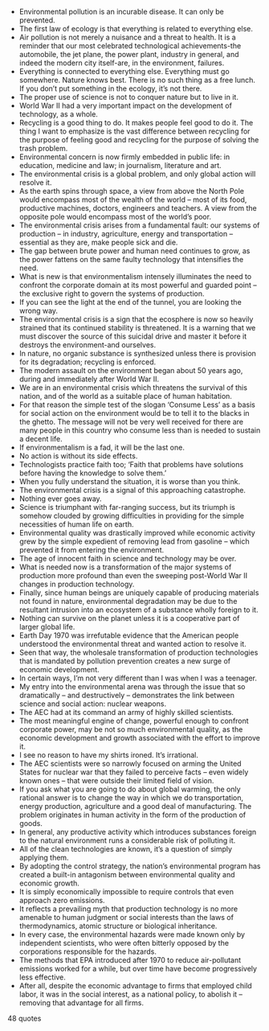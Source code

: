 - Environmental pollution is an incurable disease. It can only be prevented.
 - The first law of ecology is that everything is related to everything else.
 - Air pollution is not merely a nuisance and a threat to health. It is a reminder that our most celebrated technological achievements-the automobile, the jet plane, the power plant, industry in general, and indeed the modern city itself-are, in the environment, failures.
 - Everything is connected to everything else. Everything must go somewhere. Nature knows best. There is no such thing as a free lunch. If you don’t put something in the ecology, it’s not there.
 - The proper use of science is not to conquer nature but to live in it.
 - World War II had a very important impact on the development of technology, as a whole.
 - Recycling is a good thing to do. It makes people feel good to do it. The thing I want to emphasize is the vast difference between recycling for the purpose of feeling good and recycling for the purpose of solving the trash problem.
 - Environmental concern is now firmly embedded in public life: in education, medicine and law; in journalism, literature and art.
 - The environmental crisis is a global problem, and only global action will resolve it.
 - As the earth spins through space, a view from above the North Pole would encompass most of the wealth of the world – most of its food, productive machines, doctors, engineers and teachers. A view from the opposite pole would encompass most of the world’s poor.
 - The environmental crisis arises from a fundamental fault: our systems of production – in industry, agriculture, energy and transportation – essential as they are, make people sick and die.
 - The gap between brute power and human need continues to grow, as the power fattens on the same faulty technology that intensifies the need.
 - What is new is that environmentalism intensely illuminates the need to confront the corporate domain at its most powerful and guarded point – the exclusive right to govern the systems of production.
 - If you can see the light at the end of the tunnel, you are looking the wrong way.
 - The environmental crisis is a sign that the ecosphere is now so heavily strained that its continued stability is threatened. It is a warning that we must discover the source of this suicidal drive and master it before it destroys the environment-and ourselves.
 - In nature, no organic substance is synthesized unless there is provision for its degradation; recycling is enforced.
 - The modern assault on the environment began about 50 years ago, during and immediately after World War II.
 - We are in an environmental crisis which threatens the survival of this nation, and of the world as a suitable place of human habitation.
 - For that reason the simple test of the slogan ‘Consume Less’ as a basis for social action on the environment would be to tell it to the blacks in the ghetto. The message will not be very well received for there are many people in this country who consume less than is needed to sustain a decent life.
 - If environmentalism is a fad, it will be the last one.
 - No action is without its side effects.
 - Technologists practice faith too; ‘Faith that problems have solutions before having the knowledge to solve them.’
 - When you fully understand the situation, it is worse than you think.
 - The environmental crisis is a signal of this approaching catastrophe.
 - Nothing ever goes away.
 - Science is triumphant with far-ranging success, but its triumph is somehow clouded by growing difficulties in providing for the simple necessities of human life on earth.
 - Environmental quality was drastically improved while economic activity grew by the simple expedient of removing lead from gasoline – which prevented it from entering the environment.
 - The age of innocent faith in science and technology may be over.
 - What is needed now is a transformation of the major systems of production more profound than even the sweeping post-World War II changes in production technology.
 - Finally, since human beings are uniquely capable of producing materials not found in nature, environmental degradation may be due to the resultant intrusion into an ecosystem of a substance wholly foreign to it.
 - Nothing can survive on the planet unless it is a cooperative part of larger global life.
 - Earth Day 1970 was irrefutable evidence that the American people understood the environmental threat and wanted action to resolve it.
 - Seen that way, the wholesale transformation of production technologies that is mandated by pollution prevention creates a new surge of economic development.
 - In certain ways, I’m not very different than I was when I was a teenager.
 - My entry into the environmental arena was through the issue that so dramatically – and destructively – demonstrates the link between science and social action: nuclear weapons.
 - The AEC had at its command an army of highly skilled scientists.
 - The most meaningful engine of change, powerful enough to confront corporate power, may be not so much environmental quality, as the economic development and growth associated with the effort to improve it.
 - I see no reason to have my shirts ironed. It’s irrational.
 - The AEC scientists were so narrowly focused on arming the United States for nuclear war that they failed to perceive facts – even widely known ones – that were outside their limited field of vision.
 - If you ask what you are going to do about global warming, the only rational answer is to change the way in which we do transportation, energy production, agriculture and a good deal of manufacturing. The problem originates in human activity in the form of the production of goods.
 - In general, any productive activity which introduces substances foreign to the natural environment runs a considerable risk of polluting it.
 - All of the clean technologies are known, it’s a question of simply applying them.
 - By adopting the control strategy, the nation’s environmental program has created a built-in antagonism between environmental quality and economic growth.
 - It is simply economically impossible to require controls that even approach zero emissions.
 - It reflects a prevailing myth that production technology is no more amenable to human judgment or social interests than the laws of thermodynamics, atomic structure or biological inheritance.
 - In every case, the environmental hazards were made known only by independent scientists, who were often bitterly opposed by the corporations responsible for the hazards.
 - The methods that EPA introduced after 1970 to reduce air-pollutant emissions worked for a while, but over time have become progressively less effective.
 - After all, despite the economic advantage to firms that employed child labor, it was in the social interest, as a national policy, to abolish it – removing that advantage for all firms.

48 quotes